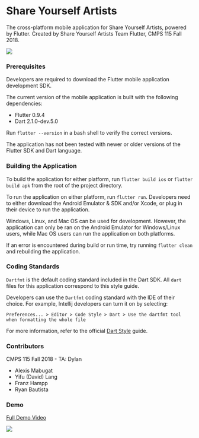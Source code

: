 # Share Yourself Artists

The cross-platform mobile application for Share Yourself Artists, powered by Flutter.
Created by Share Yourself Artists Team Flutter, CMPS 115 Fall 2018.

![](/Users/RyanB/ProgrammingProjects/share_yourself_artists_team_flutter/images/logo.png)

### Prerequisites

Developers are required to download the Flutter mobile application development SDK.

The current version of the mobile application is built with the following dependencies:

* Flutter 0.9.4
* Dart 2.1.0-dev.5.0

Run `flutter --version` in a bash shell to verify the correct versions.

The application has not been tested with newer or older versions of the Flutter SDK and Dart language.


### Building the Application

To build the application for either platform, run `flutter build ios` or `flutter build apk` from the root of the project directory.

To run the application on either platform, run `flutter run`. Developers need to either download the Android Emulator & SDK and/or Xcode,
or plug in their device to run the application.

Windows, Linux, and Mac OS can be used for development. However, the application can only be ran on the Android Emulator for Windows/Linux users,
while Mac OS users can run the application on both platforms.

If an error is encountered during build or run time, try running `flutter clean` and rebuilding the application.

### Coding Standards

`Dartfmt` is the default coding standard included in the Dart SDK. All `dart` files for this application
correspond to this style guide.

Developers can use the `Dartfmt` coding standard with the IDE of their choice. For example,
Intellij developers can turn it on by selecting:

```
Preferences... > Editor > Code Style > Dart > Use the dartfmt tool when formatting the whole file
```

For more information, refer to the official [Dart Style]("https://github.com/dart-lang/dart_style") guide.

### Contributors

CMPS 115 Fall 2018 - TA: Dylan
* Alexis Mabugat
* Yifu (David) Lang
* Franz Hampp
* Ryan Bautista



### Demo

[Full Demo Video](https://www.youtube.com/watch?v=LgeyI5OQRD0)

![](/Users/RyanB/ProgrammingProjects/share_yourself_artists_team_flutter/images/img1.jpg)

